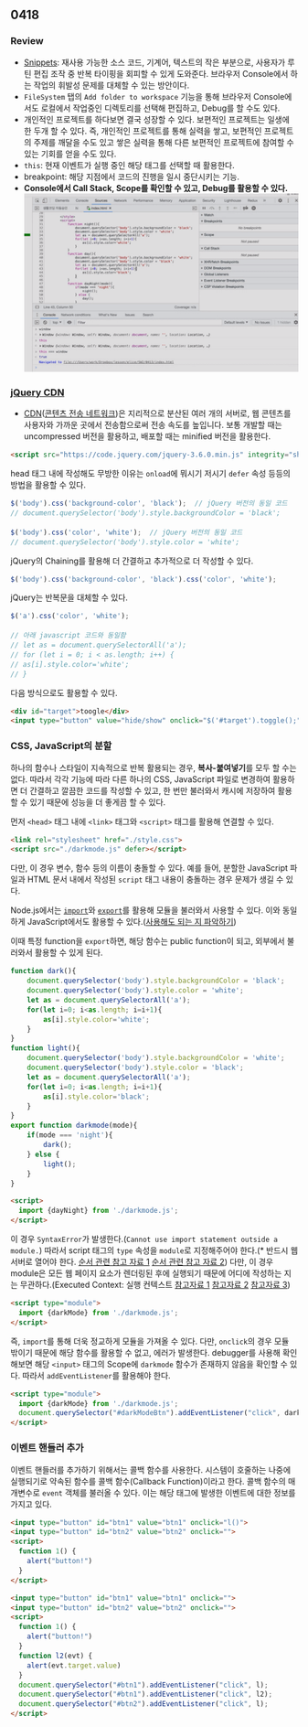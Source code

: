## 0418
### Review
- [Snippets](https://ko.wikipedia.org/wiki/%EC%8A%A4%EB%8B%88%ED%8E%AB): 재사용 가능한 소스 코드, 기계어, 텍스트의 작은 부분으로, 사용자가 루틴 편집 조작 중 반복 타이핑을 회피할 수 있게 도와준다. 브라우저 Console에서 하는 작업의 휘발성 문제를 대체할 수 있는 방안이다.
- `FileSystem` 탭의 `Add folder to workspace` 기능을 통해 브라우저 Console에서도 로컬에서 작업중인 디렉토리를 선택해 편집하고, Debug를 할 수도 있다.
- 개인적인 프로젝트를 하다보면 결국 성장할 수 있다. 보편적인 프로젝트는 일생에 한 두개 할 수 있다. 즉, 개인적인 프로젝트를 통해 실력을 쌓고, 보편적인 프로젝트의 주제를 깨달을 수도 있고 쌓은 실력을 통해 다른 보편적인 프로젝트에 참여할 수 있는 기회를 얻을 수도 있다.
- `this`: 현재 이벤트가 실행 중인 해당 태그를 선택할 때 활용한다.
- breakpoint: 해당 지점에서 코드의 진행을 일시 중단시키는 기능.
- **Console에서 Call Stack, Scope를 확인할 수 있고, Debug를 활용할 수 있다.**
  ![console](console.png)

### [jQuery CDN](https://releases.jquery.com/)
- [CDN](https://www.akamai.com/ko/our-thinking/cdn/what-is-a-cdn)([콘텐츠 전송 네트워크](https://library.gabia.com/contents/infrahosting/8985/))은 지리적으로 분산된 여러 개의 서버로, 웹 콘텐츠를 사용자와 가까운 곳에서 전송함으로써 전송 속도를 높입니다. 보통 개발할 때는 uncompressed 버전을 활용하고, 배포할 때는 minified 버전을 활용한다.

```html
<script src="https://code.jquery.com/jquery-3.6.0.min.js" integrity="sha256-/xUj+3OJU5yExlq6GSYGSHk7tPXikynS7ogEvDej/m4=" crossorigin="anonymous"></script>
```
head 태그 내에 작성해도 무방한 이유는 `onload`에 뭐시기 저시기 `defer` 속성 등등의 방법을 활용할 수 있다.

```javascript
$('body').css('background-color', 'black');  // jQuery 버전의 동일 코드
// document.querySelector('body').style.backgroundColor = 'black';

$('body').css('color', 'white');  // jQuery 버전의 동일 코드
// document.querySelector('body').style.color = 'white';
```

jQuery의 Chaining를 활용해 더 간결하고 추가적으로 더 작성할 수 있다.
```javascript
$('body').css('background-color', 'black').css('color', 'white');
```

jQuery는 반복문을 대체할 수 있다.
```javascript
$('a').css('color', 'white');

// 아래 javascript 코드와 동일함
// let as = document.querySelectorAll('a');
// for (let i = 0; i < as.length; i++) {
// as[i].style.color='white';
// }
```

다음 방식으로도 활용할 수 있다.
```html
<div id="target">toogle</div>
<input type="button" value="hide/show" onclick="$('#target').toggle();">
```

### CSS, JavaScript의 분할
하나의 함수나 스타일이 지속적으로 반복 활용되는 경우, **복사-붙여넣기**를 모두 할 수는 없다. 따라서 각각 기능에 따라 다른 하나의 CSS, JavaScript 파일로 변경하여 활용하면 더 간결하고 깔끔한 코드를 작성할 수 있고, 한 번만 불러와서 캐시에 저장하여 활용할 수 있기 때문에 성능을 더 좋게끔 할 수 있다.

먼저 `<head>` 태그 내에 `<link>` 태그와 `<script>` 태그를 활용해 연결할 수 있다.
```html
<link rel="stylesheet" href="./style.css">
<script src="./darkmode.js" defer></script>
```

다만, 이 경우 변수, 함수 등의 이름이 충돌할 수 있다. 예를 들어, 분할한 JavaScript 파일과 HTML 문서 내에서 작성된 `script` 태그 내용이 충돌하는 경우 문제가 생길 수 있다.

Node.js에서는 [`import`](https://caniuse.com/?search=import)와 [`export`](https://caniuse.com/mdn-javascript_statements_export)를 활용해 모듈을 불러와서 사용할 수 있다. 이와 동일하게 JavaScript에서도 활용할 수 있다.([사용해도 되는 지 파악하기](https://caniuse.com/))

이때 특정 function을 `export`하면, 해당 함수는 public function이 되고, 외부에서 불러와서 활용할 수 있게 된다.
```javascript
function dark(){
    document.querySelector('body').style.backgroundColor = 'black';
    document.querySelector('body').style.color = 'white';
    let as = document.querySelectorAll('a');
    for(let i=0; i<as.length; i=i+1){
        as[i].style.color='white';
    }
}
function light(){
    document.querySelector('body').style.backgroundColor = 'white';
    document.querySelector('body').style.color = 'black';
    let as = document.querySelectorAll('a');
    for(let i=0; i<as.length; i=i+1){
        as[i].style.color='black';
    } 
}
export function darkmode(mode){
    if(mode === 'night'){
        dark();
    } else {
        light();
    }
}
```
```html
<script>
  import {dayNight} from './darkmode.js';
</script>
```
이 경우 `SyntaxError`가 발생한다.(`Cannot use import statement outside a module.`) 따라서 script 태그의 `type` 속성을 `module`로 지정해주어야 한다.(* 반드시 웹 서버로 열어야 한다. [순서 관련 참고 자료 1](http://daplus.net/javascript-%EC%8A%A4%ED%81%AC%EB%A6%BD%ED%8A%B8-%EC%88%9C%EC%84%9C%EB%A1%9C%EB%93%9C-%EB%B0%8F-%EC%8B%A4%ED%96%89/) [순서 관련 참고 자료 2](http://www.tcpschool.com/html-tag-attrs/script-defer)) 다만, 이 경우 module은 모든 웹 페이지 요소가 렌더링된 후에 실행되기 때문에 어디에 작성하는 지는 무관하다.(Executed Context: 실행 컨텍스트 [참고자료 1](https://www.zerocho.com/category/JavaScript/post/5741d96d094da4986bc950a0) [참고자료 2](https://poiemaweb.com/js-execution-context) [참고자료 3](https://gist.github.com/snaag/de92e29268429ada9da686125ac937e1))
```html
<script type="module">
  import {darkMode} from './darkmode.js';
</script>
```
즉, `import`를 통해 더욱 정교하게 모듈을 가져올 수 있다. 다만, `onclick`의 경우 모듈 밖이기 때문에 해당 함수를 활용할 수 없고, 에러가 발생한다. debugger를 사용해 확인해보면 해당 `<input>` 태그의  Scope에 `darkmode` 함수가 존재하지 않음을 확인할 수 있다. 따라서 `addEventListener`를 활용해야 한다.
```html
<script type="module">
  import {darkMode} from './darkmode.js';
  document.querySelector("#darkModeBtn").addEventListener("click", darkMode);
</script>
```

### 이벤트 핸들러 추가
이벤트 핸들러를 추가하기 위해서는 콜백 함수를 사용한다. 시스템이 호줄하는 나중에 실행되기로 약속된 함수를 콜백 함수(Callback Function)이라고 한다. 콜백 함수의 매개변수로 `event` 객체를 불러올 수 있다. 이는 해당 태그에 발생한 이벤트에 대한 정보를 가지고 있다.
```html
<input type="button" id="btn1" value="btn1" onclick="l()">
<input type="button" id="btn2" value="btn2" onclick="">
<script>
  function 1() {
    alert("button!")
  }
</script>
```
```html
<input type="button" id="btn1" value="btn1" onclick="">
<input type="button" id="btn2" value="btn2" onclick="">
<script>
  function 1() {
    alert("button!")
  }
  function l2(evt) {
    alert(evt.target.value)
  }
  document.querySelector("#btn1").addEventListener("click", l);
  document.querySelector("#btn1").addEventListener("click", l2);
  document.querySelector("#btn2").addEventListener("click", l);
</script>
```

